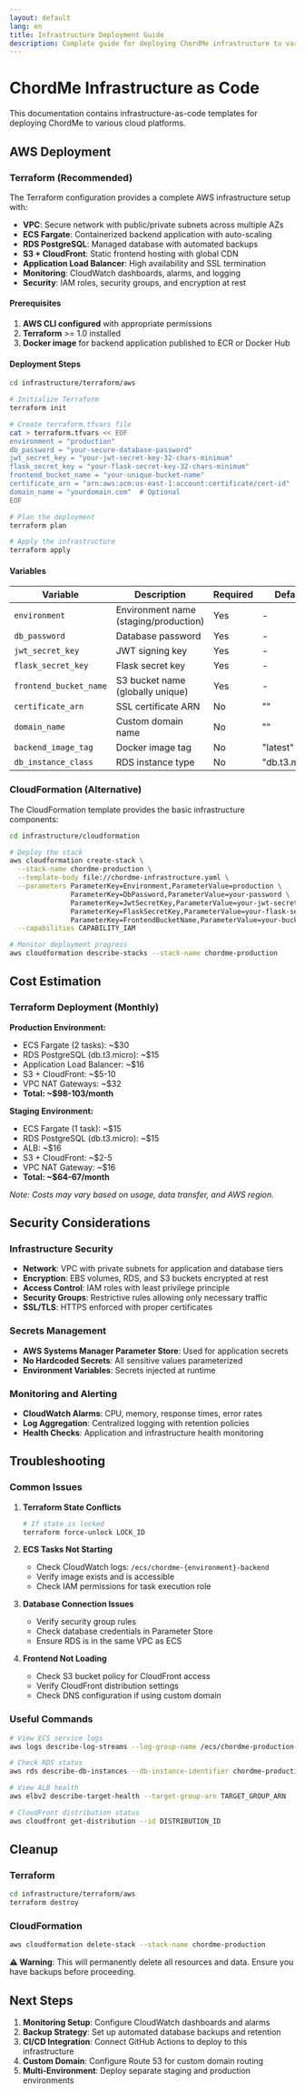 ```yaml
---
layout: default
lang: en
title: Infrastructure Deployment Guide
description: Complete guide for deploying ChordMe infrastructure to various cloud platforms including AWS with Terraform and CloudFormation
---
```


# ChordMe Infrastructure as Code

This documentation contains infrastructure-as-code templates for deploying ChordMe to various cloud platforms.

## AWS Deployment

### Terraform (Recommended)

The Terraform configuration provides a complete AWS infrastructure setup with:

- **VPC**: Secure network with public/private subnets across multiple AZs
- **ECS Fargate**: Containerized backend application with auto-scaling
- **RDS PostgreSQL**: Managed database with automated backups
- **S3 + CloudFront**: Static frontend hosting with global CDN
- **Application Load Balancer**: High availability and SSL termination
- **Monitoring**: CloudWatch dashboards, alarms, and logging
- **Security**: IAM roles, security groups, and encryption at rest

#### Prerequisites

1. **AWS CLI configured** with appropriate permissions
2. **Terraform** >= 1.0 installed
3. **Docker image** for backend application published to ECR or Docker Hub

#### Deployment Steps

```bash
cd infrastructure/terraform/aws

# Initialize Terraform
terraform init

# Create terraform.tfvars file
cat > terraform.tfvars << EOF
environment = "production"
db_password = "your-secure-database-password"
jwt_secret_key = "your-jwt-secret-key-32-chars-minimum"
flask_secret_key = "your-flask-secret-key-32-chars-minimum"
frontend_bucket_name = "your-unique-bucket-name"
certificate_arn = "arn:aws:acm:us-east-1:account:certificate/cert-id"  # Optional
domain_name = "yourdomain.com"  # Optional
EOF

# Plan the deployment
terraform plan

# Apply the infrastructure
terraform apply
```

#### Variables

| Variable | Description | Required | Default |
|----------|-------------|----------|---------|
| `environment` | Environment name (staging/production) | Yes | - |
| `db_password` | Database password | Yes | - |
| `jwt_secret_key` | JWT signing key | Yes | - |
| `flask_secret_key` | Flask secret key | Yes | - |
| `frontend_bucket_name` | S3 bucket name (globally unique) | Yes | - |
| `certificate_arn` | SSL certificate ARN | No | "" |
| `domain_name` | Custom domain name | No | "" |
| `backend_image_tag` | Docker image tag | No | "latest" |
| `db_instance_class` | RDS instance type | No | "db.t3.micro" |

### CloudFormation (Alternative)

The CloudFormation template provides the basic infrastructure components:

```bash
cd infrastructure/cloudformation

# Deploy the stack
aws cloudformation create-stack \
  --stack-name chordme-production \
  --template-body file://chordme-infrastructure.yaml \
  --parameters ParameterKey=Environment,ParameterValue=production \
               ParameterKey=DbPassword,ParameterValue=your-password \
               ParameterKey=JwtSecretKey,ParameterValue=your-jwt-secret \
               ParameterKey=FlaskSecretKey,ParameterValue=your-flask-secret \
               ParameterKey=FrontendBucketName,ParameterValue=your-bucket-name \
  --capabilities CAPABILITY_IAM

# Monitor deployment progress
aws cloudformation describe-stacks --stack-name chordme-production
```

## Cost Estimation

### Terraform Deployment (Monthly)

**Production Environment:**
- ECS Fargate (2 tasks): ~$30
- RDS PostgreSQL (db.t3.micro): ~$15
- Application Load Balancer: ~$16
- S3 + CloudFront: ~$5-10
- VPC NAT Gateways: ~$32
- **Total: ~$98-103/month**

**Staging Environment:**
- ECS Fargate (1 task): ~$15
- RDS PostgreSQL (db.t3.micro): ~$15
- ALB: ~$16
- S3 + CloudFront: ~$2-5
- VPC NAT Gateway: ~$16
- **Total: ~$64-67/month**

*Note: Costs may vary based on usage, data transfer, and AWS region.*

## Security Considerations

### Infrastructure Security

- **Network**: VPC with private subnets for application and database tiers
- **Encryption**: EBS volumes, RDS, and S3 buckets encrypted at rest
- **Access Control**: IAM roles with least privilege principle
- **Security Groups**: Restrictive rules allowing only necessary traffic
- **SSL/TLS**: HTTPS enforced with proper certificates

### Secrets Management

- **AWS Systems Manager Parameter Store**: Used for application secrets
- **No Hardcoded Secrets**: All sensitive values parameterized
- **Environment Variables**: Secrets injected at runtime

### Monitoring and Alerting

- **CloudWatch Alarms**: CPU, memory, response times, error rates
- **Log Aggregation**: Centralized logging with retention policies
- **Health Checks**: Application and infrastructure health monitoring

## Troubleshooting

### Common Issues

1. **Terraform State Conflicts**
   ```bash
   # If state is locked
   terraform force-unlock LOCK_ID
   ```

2. **ECS Tasks Not Starting**
   - Check CloudWatch logs: `/ecs/chordme-{environment}-backend`
   - Verify image exists and is accessible
   - Check IAM permissions for task execution role

3. **Database Connection Issues**
   - Verify security group rules
   - Check database credentials in Parameter Store
   - Ensure RDS is in the same VPC as ECS

4. **Frontend Not Loading**
   - Check S3 bucket policy for CloudFront access
   - Verify CloudFront distribution settings
   - Check DNS configuration if using custom domain

### Useful Commands

```bash
# View ECS service logs
aws logs describe-log-streams --log-group-name /ecs/chordme-production-backend

# Check RDS status
aws rds describe-db-instances --db-instance-identifier chordme-production-db

# View ALB health
aws elbv2 describe-target-health --target-group-arn TARGET_GROUP_ARN

# CloudFront distribution status
aws cloudfront get-distribution --id DISTRIBUTION_ID
```

## Cleanup

### Terraform

```bash
cd infrastructure/terraform/aws
terraform destroy
```

### CloudFormation

```bash
aws cloudformation delete-stack --stack-name chordme-production
```

**⚠️ Warning**: This will permanently delete all resources and data. Ensure you have backups before proceeding.

## Next Steps

1. **Monitoring Setup**: Configure CloudWatch dashboards and alarms
2. **Backup Strategy**: Set up automated database backups and retention
3. **CI/CD Integration**: Connect GitHub Actions to deploy to this infrastructure
4. **Custom Domain**: Configure Route 53 for custom domain routing
5. **Multi-Environment**: Deploy separate staging and production environments